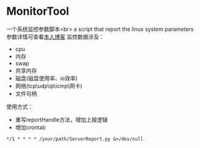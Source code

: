 # MonitorTool
一个系统监控参数脚本<br\>
a script that report the linux system parameters<br>
参数详情可查看[本人博客](http://blog.csdn.net/b2222505)
监控数据涉及：
- cpu
- 内存
- swap
- 共享内存
- 磁盘(磁盘使用率、io效率)
- 网络(tcp\udp\ip\icmp\网卡)
- 文件句柄

使用方式：
- 重写reportHandle方法，增加上报逻辑
- 增加crontab
```shell
*/1 * * * * /your/path/ServerReport.py &>/dev/null
```


